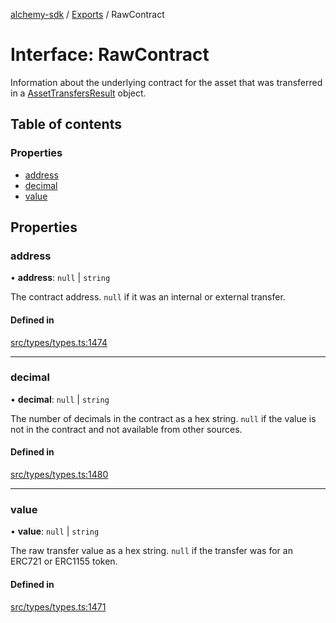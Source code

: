 [alchemy-sdk](../README.md) / [Exports](../modules.md) / RawContract

# Interface: RawContract

Information about the underlying contract for the asset that was transferred
in a [AssetTransfersResult](AssetTransfersResult.md) object.

## Table of contents

### Properties

- [address](RawContract.md#address)
- [decimal](RawContract.md#decimal)
- [value](RawContract.md#value)

## Properties

### address

• **address**: ``null`` \| `string`

The contract address. `null` if it was an internal or external transfer.

#### Defined in

[src/types/types.ts:1474](https://github.com/alchemyplatform/alchemy-sdk-js/blob/340ad5a/src/types/types.ts#L1474)

___

### decimal

• **decimal**: ``null`` \| `string`

The number of decimals in the contract as a hex string. `null` if the value
is not in the contract and not available from other sources.

#### Defined in

[src/types/types.ts:1480](https://github.com/alchemyplatform/alchemy-sdk-js/blob/340ad5a/src/types/types.ts#L1480)

___

### value

• **value**: ``null`` \| `string`

The raw transfer value as a hex string. `null` if the transfer was for an
ERC721 or ERC1155 token.

#### Defined in

[src/types/types.ts:1471](https://github.com/alchemyplatform/alchemy-sdk-js/blob/340ad5a/src/types/types.ts#L1471)
